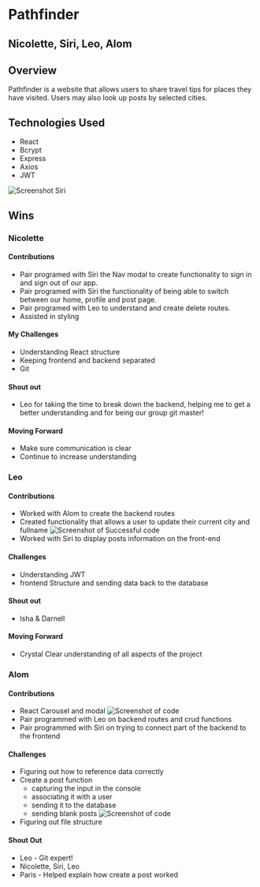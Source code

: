 # Pathfinder

## Nicolette, Siri, Leo, Alom

## Overview
Pathfinder is a website that allows users to share travel tips for places they have visited. Users may also look up posts by selected 
cities.

## Technologies Used
* React
* Bcrypt
* Express
* Axios
* JWT

![Screenshot Siri](../master/assets/Wayfarer-Pathfinder-Code-Snippet.png)


## Wins



### Nicolette
#### Contributions
- Pair programed with Siri the Nav modal to create functionality to sign in and sign out of our app. 
- Pair programed with Siri the functionality of being able to switch between our home, profile and post page.
- Pair programed with Leo to understand and create delete routes.
- Assisted in styling 
#### My Challenges
- Understanding React structure
- Keeping frontend and backend separated
- Git 
#### Shout out
- Leo for taking the time to break down the backend, helping me to get a better understanding and for being our group git master!
#### Moving Forward
- Make sure communication is clear
- Continue to increase understanding

### Leo
#### Contributions
- Worked with Alom to create the backend routes
- Created functionality that allows a user to update their current city and fullname
![Screenshot of Successful code](../master/assets/leoScreenshot.png)
- Worked with Siri to display posts information on the front-end
#### Challenges
- Understanding JWT 
- frontend Structure and sending data back to the database
#### Shout out
- Isha & Darnell
#### Moving Forward
- Crystal Clear understanding of all aspects of the project

### Alom
#### Contributions
* React Carousel and modal
![Screenshot of code](../master/assets/AlomScreenShot1.png)
* Pair programmed with Leo on backend routes and crud functions
* Pair programmed with Siri on trying to connect part of the backend to the frontend
#### Challenges
* Figuring out how to reference data correctly
* Create a post function        
  * capturing the input in the console
  * associating it with a user
  * sending it to the database
  * sending blank posts
![Screenshot of code](../master/assets/AlomScreenShot2.png)
* Figuring out file structure
#### Shout Out 
* Leo - Git expert!
* Nicolette, Siri, Leo
* Paris - Helped explain how create a post worked

